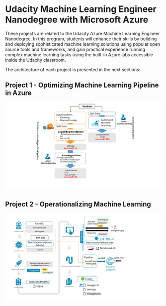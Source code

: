 # Udacity Machine Learning Engineer Nanodegree with Microsoft Azure

These projects are related to the Udacity Azure Machine Learning Engineer Nanodegree. 
In this program, students will enhance their skills by building and deploying sophisticated machine learning solutions using popular open source tools and frameworks, and gain practical experience running complex machine learning tasks using the built-in Azure labs accessible inside the Udacity classroom.

The architecture of each project is presented in the next sections:

## Project 1 - Optimizing Machine Learning Pipeline in Azure

![image](optimizing_ml_pipeline_in_azure/Architecture.svg)

## Project 2 - Operationalizing Machine Learning

![image](operationalizing_machine_learning/figures/P2_Architecture.svg)